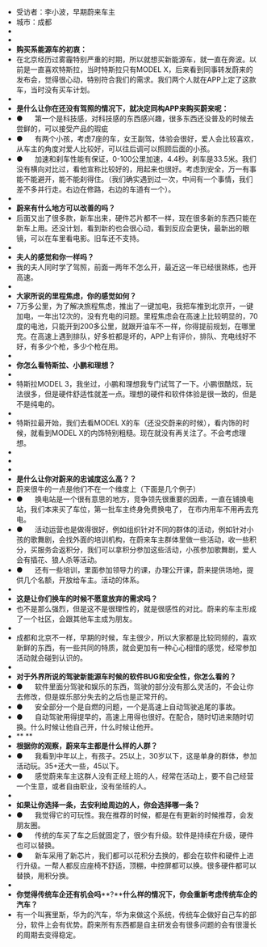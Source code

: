 - 受访者：李小波，早期蔚来车主
- 城市：成都
-
-
- **购买系能源车的初衷：**
- 在北京经历过雾霾特别严重的时期，所以就想买新能源车，就一直在奔波。以前是一直喜欢特斯拉，当时特斯拉只有MODEL X，后来看到同事转发蔚来的发布会，觉得很心动，特别符合我们的需求。我们两个人就在APP上定了这款车，当时没有买车计划。
-
- **是什么让你在还没有驾照的情况下，就决定同构****APP****来购买蔚来呢：**
- <!--[if !supportLists]-->●     
  <!--[endif]-->第一个是科技感，对科技感的东西感兴趣，很多东西还没普及的时候去尝鲜的，可以接受产品的瑕疵
- <!--[if !supportLists]-->●     
  <!--[endif]-->有两个小孩，考虑7座的车，女王副驾，体验会很好，爱人会比较喜欢，从车主的角度对爱人比较好，可以往后调可以照顾后面的小孩。
- <!--[if !supportLists]-->●     
  <!--[endif]-->加速和刹车性能有保证，0-100公里加速，4.4秒。刹车是33.5米。我们没有横向对比过，看他宣称比较好的，用起来也很好。考虑到安全，万一有事能不能避开，能不能刹得住。（我们确实遇到过一次，中间有一个事情，我们差不多并行走。右边在修路，右边的车道有一个）。
-
- **蔚来有什么地方可以改善的吗？**
- 后面又出了很多款，新车出来，硬件芯片都不一样，现在很多新的东西只能在新车上用。还没计划，看到新的也会很心动，看到反应会更快，最新出的眼镜，可以在车里看电影。旧车还不支持。
-
- **夫人的感觉和你一样吗？**
- 我的夫人同时学了驾照，前面一两年不怎么开，最近这一年已经很熟练，也开高速。
-
- **大家所说的里程焦虑，你的感觉如何？**
- 7万多公里，为了解决旅程焦虑，推出了一键加电，我把车推到北京开，一键加电，一年出12次的，没有充电的问题。里程焦虑会在高速上比较明显的，70度的电池，只能开到200多公里，就跟开油车不一样，你得提前规划，在哪里充。在高速上遇到排队，好多桩都是坏的，APP上有评价，排队、充电线好不好，有多少个枪，多少个枪在用。
-
- **你怎么看特斯拉、小鹏和理想？**
-
- 特斯拉MODEL 3，我坐过，小鹏和理想我专门试驾了一下。小鹏很酷炫，玩法很多，但是硬件舒适性就差一点。理想的硬件和软件体验是很一致的，但是不是纯电的。
-
- 特斯拉最开始，我们去看MODEL X的车（还没交蔚来的时候），看内饰的时候，就看到MODEL X的内饰特别粗糙。现在就没有再关注了。不会考虑理想。
-
-
-
- **是什么让你对蔚来的忠诚度这么高？？**
- 蔚来很牛的一点是他们不在一个维度上（下面是几个例子）
- <!--[if !supportLists]-->●     
  <!--[endif]-->换电站是一个很有意思的地方，竞争领先很重要的因素，一直在铺换电站，我们本来买了车位，第一批车主终身免费换电了，
  在市内用车不用再去充电。
- <!--[if !supportLists]-->●     
  <!--[endif]-->活动运营也是做得很好，例如组织针对不同的群体的活动，例如针对小孩的歌舞剧，会找外面的培训机构，在蔚来车主群体里做一些活动，收一些积分，买服务会返积分，我们可以拿积分参加这些活动，小孩参加歌舞剧，爱人会有插花、狼人杀等活动。
- <!--[if !supportLists]-->●     
  <!--[endif]-->还有一些培训，里面参加领导力的课，办理公开课，蔚来提供场地，提供几个名额，开放给车主。活动的体系。
-
- **这是让你们换车的时候不愿意放弃的需求吗？**
- 也不是那么强烈，但是这不是很理性的，就是很感性的对比。蔚来的车主形成了一个社区，会跟其他车主成为朋友。
-
- 成都和北京不一样，早期的时候，车主很少，所以大家都是比较同频的，喜欢新鲜的东西，有一些共同的特质，就会更加有一种心心相惜的感觉，经常参加活动就会碰到认识的。
-
- **对于外界所说的驾驶新能源车时候的软件****BUG****和安全性，你怎么看的？**
- <!--[if !supportLists]-->●     
  <!--[endif]-->软件里面分驾驶和娱乐的东西，驾驶的部分没有那么灵活的，不会让你去修改，但是娱乐部分失去的之后也是正常开的。
- <!--[if !supportLists]-->●     
  <!--[endif]-->安全部分一个是自燃的问题，一个是高速上自动驾驶追尾的事故。
- <!--[if !supportLists]-->●     
  <!--[endif]-->自动驾驶用得提早的，高速上用得也很好。在配合，随时切进来随时切换。什么时候让他自己开，什么时候让他开。
- ** **
- **根据你的观察，蔚来车主都是什么样的人群？**
- <!--[if !supportLists]-->●     
  <!--[endif]-->我看到中年以上，有孩子。25以上，30岁以下，这是单身的群体，参加活动玩。35+还大一些，45以下。
- <!--[if !supportLists]-->●     
  <!--[endif]-->感觉蔚来车主这群人没有正经上班的人，经常在活动上，要不自己经营一个生意，或者自由职业，没有坐班的人。
-
- **如果让你选择一条，去安利给周边的人，你会选择哪一条？**
- <!--[if !supportLists]-->●     
  <!--[endif]-->我觉得它的可玩性。我在推荐的时候，都是在有更新的时候推荐，会发朋友圈。
- <!--[if !supportLists]-->●     
  <!--[endif]-->传统的车买了车之后就固定了，很少有升级。软件是持续在升级，硬件也可以替换。
- <!--[if !supportLists]-->●     
  <!--[endif]-->新车采用了新芯片，我们都可以花积分去换的，都会在软件和硬件上进行升级。一帮人都反应座椅不舒适，顶棚，中控屏都可以换。很多硬件都可以替换，用积分换。
-
- **你觉得传统车企还有机会吗****?****什么样的情况下，你会重新考虑传统车企的汽车？**
- 有一个叫赛里斯，华为的汽车，华为来做这个系统，传统车企做好自己车的部分，软件上会有优势。蔚来所有东西都是自主研发会有很多问题的会有很漫长的周期去变得稳定。